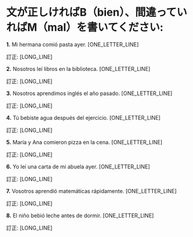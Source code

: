 # 文が正しければB（bien）、間違っていればM（mal）を書いてください:

**1.** Mi hermana comió pasta ayer. [ONE_LETTER_LINE]

   訂正: [LONG_LINE]

**2.** Nosotros leí libros en la biblioteca. [ONE_LETTER_LINE]

   訂正: [LONG_LINE]

**3.** Nosotros aprendimos inglés el año pasado. [ONE_LETTER_LINE]

   訂正: [LONG_LINE]

**4.** Tú bebiste agua después del ejercicio. [ONE_LETTER_LINE]

   訂正: [LONG_LINE]

**5.** María y Ana comieron pizza en la cena. [ONE_LETTER_LINE]

   訂正: [LONG_LINE]

**6.** Yo leí una carta de mi abuela ayer. [ONE_LETTER_LINE]

   訂正: [LONG_LINE]

**7.** Vosotros aprendió matemáticas rápidamente. [ONE_LETTER_LINE]

   訂正: [LONG_LINE]

**8.** El niño bebió leche antes de dormir. [ONE_LETTER_LINE]

   訂正: [LONG_LINE]